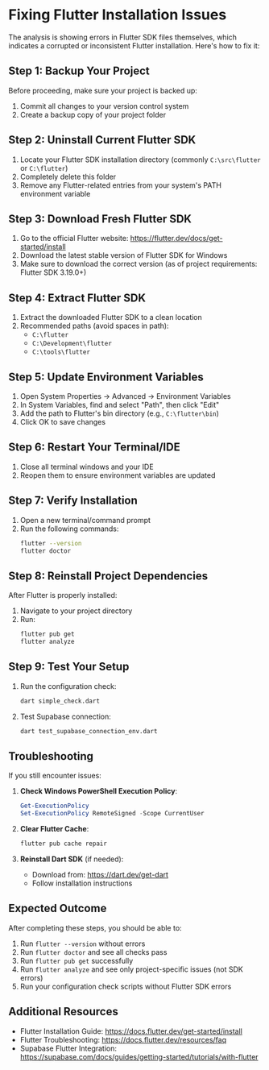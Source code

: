 # Fixing Flutter Installation Issues

The analysis is showing errors in Flutter SDK files themselves, which indicates a corrupted or inconsistent Flutter installation. Here's how to fix it:

## Step 1: Backup Your Project

Before proceeding, make sure your project is backed up:
1. Commit all changes to your version control system
2. Create a backup copy of your project folder

## Step 2: Uninstall Current Flutter SDK

1. Locate your Flutter SDK installation directory (commonly `C:\src\flutter` or `C:\flutter`)
2. Completely delete this folder
3. Remove any Flutter-related entries from your system's PATH environment variable

## Step 3: Download Fresh Flutter SDK

1. Go to the official Flutter website: https://flutter.dev/docs/get-started/install
2. Download the latest stable version of Flutter SDK for Windows
3. Make sure to download the correct version (as of project requirements: Flutter SDK 3.19.0+)

## Step 4: Extract Flutter SDK

1. Extract the downloaded Flutter SDK to a clean location
2. Recommended paths (avoid spaces in path):
   - `C:\flutter`
   - `C:\Development\flutter`
   - `C:\tools\flutter`

## Step 5: Update Environment Variables

1. Open System Properties → Advanced → Environment Variables
2. In System Variables, find and select "Path", then click "Edit"
3. Add the path to Flutter's bin directory (e.g., `C:\flutter\bin`)
4. Click OK to save changes

## Step 6: Restart Your Terminal/IDE

1. Close all terminal windows and your IDE
2. Reopen them to ensure environment variables are updated

## Step 7: Verify Installation

1. Open a new terminal/command prompt
2. Run the following commands:
   ```bash
   flutter --version
   flutter doctor
   ```

## Step 8: Reinstall Project Dependencies

After Flutter is properly installed:
1. Navigate to your project directory
2. Run:
   ```bash
   flutter pub get
   flutter analyze
   ```

## Step 9: Test Your Setup

1. Run the configuration check:
   ```bash
   dart simple_check.dart
   ```
2. Test Supabase connection:
   ```bash
   dart test_supabase_connection_env.dart
   ```

## Troubleshooting

If you still encounter issues:

1. **Check Windows PowerShell Execution Policy**:
   ```powershell
   Get-ExecutionPolicy
   Set-ExecutionPolicy RemoteSigned -Scope CurrentUser
   ```

2. **Clear Flutter Cache**:
   ```bash
   flutter pub cache repair
   ```

3. **Reinstall Dart SDK** (if needed):
   - Download from: https://dart.dev/get-dart
   - Follow installation instructions

## Expected Outcome

After completing these steps, you should be able to:
1. Run `flutter --version` without errors
2. Run `flutter doctor` and see all checks pass
3. Run `flutter pub get` successfully
4. Run `flutter analyze` and see only project-specific issues (not SDK errors)
5. Run your configuration check scripts without Flutter SDK errors

## Additional Resources

- Flutter Installation Guide: https://docs.flutter.dev/get-started/install
- Flutter Troubleshooting: https://docs.flutter.dev/resources/faq
- Supabase Flutter Integration: https://supabase.com/docs/guides/getting-started/tutorials/with-flutter